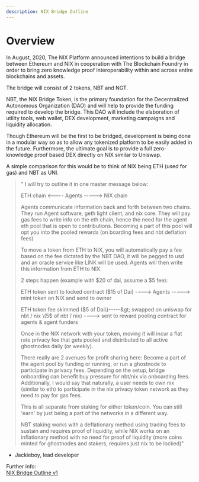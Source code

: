 ```yaml
---
description: NIX Bridge Outline
---
```


# Overview

In August, 2020, The NIX Platform announced intentions to build a bridge between Ethereum and NIX in cooperation with The Blockchain Foundry in order to bring zero knowledge proof interoperability within and across entire blockchains and assets.

The bridge will consist of 2 tokens, NBT and NGT.

NBT, the NIX Bridge Token, is the primary foundation for the Decentralized Autonomous Organization \(DAO\) and will help to provide the funding required to develop the bridge. This DAO will include the elaboration of utility tools, web wallet, DEX development, marketing campaigns and liquidity allocation.

Though Ethereum will be the first to be bridged, development is being done in a modular way so as to allow any tokenized platform to be easily added in the future. Furthermore, the ultimate goal is to provide a full zero-knowledge proof based DEX directly on NIX similar to Uniswap.

A simple comparison for this would be to think of NIX being ETH \(used for gas\) and NBT as UNI.

> " I will try to outline it in one master message below:
>
> ETH chain &lt;---- Agents -----&gt; NIX chain
>
> Agents communicate information back and forth between two chains. They run Agent software, geth light client, and nix core. They will pay gas fees to write info on the eth chain, hence the need for the agent eth pool that is open to contributions. Becoming a part of this pool will opt you into the pooled rewards \(on boarding fees and nbt deflation fees\)
>
> To move a token from ETH to NIX, you will automatically pay a fee based on the fee dictated by the NBT DAO, it will be pegged to usd and an oracle service like LINK will be used. Agents will then write this information from ETH to NIX.
>
> 2 steps happen \(example with $20 of dai, assume a $5 fee\):
>
> ETH token sent to locked contract \($15 of Dai\) ----&gt; Agents -----&gt; mint token on NIX and send to owner
>
> ETH token fee skimmed \($5 of Dai\)-----&gt; swapped on uniswap for nbt / nix \(5$ of nbt / nix\) ----&gt; sent to reward pooling contract for agents & agent funders
>
> Once in the NIX network with your token, moving it will incur a flat rate privacy fee that gets pooled and distributed to all active ghostnodes daily \(or weekly\).
>
> There really are 2 avenues for profit sharing here: Become a part of the agent pool by funding or running, or run a ghostnode to participate in privacy fees. Depending on the setup, bridge onboarding can benefit buy pressure for nbt/nix via onboarding fees. Additionally, I would say that naturally, a user needs to own nix \(similar to eth\) to participate in the nix privacy token network as they need to pay for gas fees.
>
> This is all separate from staking for either token/coin. You can still 'earn' by just being a part of the networks in a different way.
>
> NBT staking works with a deflationary method using trading fees to sustain and requires proof of liquidity, while NIX works on an inflationary method with no need for proof of liquidity \(more coins minted for ghostnodes and stakers, requires just nix to be locked\)"

* Jackieboy, lead developer

Further info:  
[NIX Bridge Outline v1](https://nixplatform.io/wp-content/uploads/2020/08/NIX_Bridge_Outline_v1-0-1.pdf)

